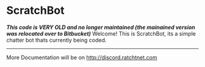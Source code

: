 # ScratchBot #
***This code is VERY OLD and no longer maintained (the mainained version was relocated over to Bitbucket)***
Welcome! This is ScratchBot, its a simple chatter bot thats currently being coded.

-------------------------------------------------------------------------------

More Documentation will be on http://discord.ratchtnet.com
